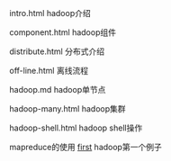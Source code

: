 intro.html hadoop介绍

component.html hadoop组件

distribute.html 分布式介绍

off-line.html 离线流程

hadoop.md hadoop单节点

hadoop-many.html hadoop集群

hadoop-shell.html  hadoop shell操作

mapreduce的使用
[first](https://github.com/pengfen/spark-learn/tree/master/src/main/java/hadoop/first) hadoop第一个例子